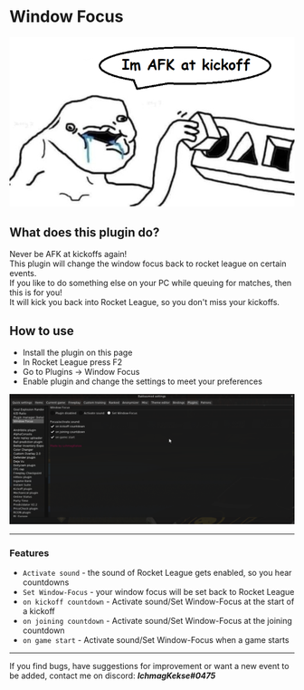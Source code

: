 # Window Focus
![ ](https://raw.githubusercontent.com/lchmagKekse/RLFocus/master/images/thumbnail.png)

## What does this plugin do?
Never be AFK at kickoffs again!  
This plugin will change the window focus back to rocket league on certain events.  
If you like to do something else on your PC while queuing for matches, then this is for you!  
It will kick you back into Rocket League, so you don't miss your kickoffs.

## How to use
- Install the plugin on this page  
- In Rocket League press F2  
- Go to Plugins -> Window Focus  
- Enable plugin and change the settings to meet your preferences
 
![preview](https://raw.githubusercontent.com/lchmagKekse/RLFocus/master/images/plugin.PNG)
___
### Features
 - `Activate sound` - the sound of Rocket League gets enabled, so you hear countdowns
 - `Set Window-Focus` - your window focus will be set back to Rocket League
 - `on kickoff countdown` - Activate sound/Set Window-Focus at the start of a kickoff
 - `on joining countdown` - Activate sound/Set Window-Focus at the joining countdown
 - `on game start` - Activate sound/Set Window-Focus when a game starts
___
If you find bugs, have suggestions for improvement or want a new event to be added, contact me on discord: ***lchmagKekse#0475***
